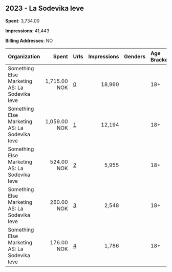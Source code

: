 ## 2023 - La Sodevika leve 
**Spent**: 3,734.00

**Impressions**: 41,443

**Billing Addresses**: NO

|Organization|Spent|Urls|Impressions|Genders|Age Brackets|Country Codes|
|:---|---:|:---|---:|:---|:---|:---|
|Something Else Marketing AS: La Sodevika leve|1,715.00 NOK|[0](https://www.snap.com/political-ads/asset/075e98343197f117b595e4e6b39fc58d3049ad2d883e292b33a18f87154286f7?mediaType=mp4)|18,960||18+|norway|
|Something Else Marketing AS: La Sodevika leve|1,059.00 NOK|[1](https://www.snap.com/political-ads/asset/9884d1b7e21a09851b4363cfdb9e31cf2c94f1787b5a513651f2f0b9b12aaa0c?mediaType=mp4)|12,194||18+|norway|
|Something Else Marketing AS: La Sodevika leve|524.00 NOK|[2](https://www.snap.com/political-ads/asset/4698cb825bee3878c6534ccb79c8835d485041e46d457898c31327123f86fb09?mediaType=mp4)|5,955||18+|norway|
|Something Else Marketing AS: La Sodevika leve|260.00 NOK|[3](https://www.snap.com/political-ads/asset/468d431e8a29af07dc36fac048817e19d5362394e20215d16d7673eedba6dc6b?mediaType=mp4)|2,548||18+|norway|
|Something Else Marketing AS: La Sodevika leve|176.00 NOK|[4](https://www.snap.com/political-ads/asset/1b73b97634f782874760887f560dc9bed02d9f111ed83705d1ab0ed742b24c02?mediaType=mp4)|1,786||18+|norway|
